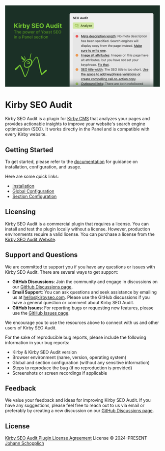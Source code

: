 [![Kirby SEO Audit](./.github/social-card.png)](https://kirbyseo.com)

# Kirby SEO Audit

Kirby SEO Audit is a plugin for [Kirby CMS](https://getkirby.com) that analyzes your pages and provides actionable insights to improve your website's search engine optimization (SEO). It works directly in the Panel and is compatible with every Kirby website.

## Getting Started

To get started, please refer to the [documentation](https://kirbyseo.com/docs/getting-started) for guidance on installation, configuration, and usage.

Here are some quick links:

- [Installation](https://kirbyseo.com/docs/getting-started/installation)
- [Global Configuration](https://kirbyseo.com/docs/configuration/global)
- [Section Configuration](https://kirbyseo.com/docs/configuration/section)

## Licensing

Kirby SEO Audit is a commercial plugin that requires a license. You can install and test the plugin locally without a license. However, production environments require a valid license. You can purchase a license from the [Kirby SEO Audit Website](https://kirbyseo.com/buy).

## Support and Questions

We are committed to support you if you have any questions or issues with Kirby SEO Audit. There are several ways to get support:

- **GitHub Discussions**: Join the community and engage in discussions on our [GitHub Discussions page](https://github.com/kirby-tools/community/discussions).
- **Email Support**: You can ask questions and seek assistance by emailing us at [hello@kirbyseo.com](mailto:hello@kirbyseo.com). Please use the GitHub discussions if you have a general question or comment about Kirby SEO Audit.
- **GitHub Issues**: For reporting bugs or requesting new features, please use the [GitHub Issues page](https://github.com/kirby-tools/community/issues).

We encourage you to use the resources above to connect with us and other users of Kirby SEO Audit.

For the sake of reproducible bug reports, please include the following information in your bug reports:

- Kirby & Kirby SEO Audit version
- Browser environment (name, version, operating system)
- Global and section configuration (without any sensitive information)
- Steps to reproduce the bug (if no reproduction is provided)
- Screenshots or screen recordings if applicable

## Feedback

We value your feedback and ideas for improving Kirby SEO Audit. If you have any suggestions, please feel free to reach out to us via email or preferably by creating a new discussion on our [GitHub Discussions page](https://github.com/kirby-tools/community/discussions).

## License

[Kirby SEO Audit Plugin License Agreement](./LICENSE.md) License © 2024-PRESENT [Johann Schopplich](https://github.com/johannschopplich)
